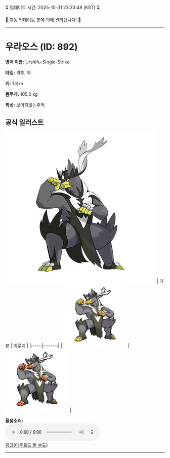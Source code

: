 
⏳ 업데이트 시간: 2025-10-31 23:33:48 (KST) ⏳

🤖 자동 업데이트 봇에 의해 관리됩니다! 🤖

---

# 우라오스 (ID: 892)
**영어 이름:** Urshifu-Single-Strike

**타입:** 격투, 악

**키:** 1.9 m

**몸무게:** 105.0 kg

**특성:** 보이지않는주먹

## 공식 일러스트
![](https://raw.githubusercontent.com/PokeAPI/sprites/master/sprites/pokemon/other/official-artwork/892.png)
| 기본 | 이로치 |
|:----:|:------:|
| <img src="https://raw.githubusercontent.com/PokeAPI/sprites/master/sprites/pokemon/892.png" width="200"> | <img src="https://raw.githubusercontent.com/PokeAPI/sprites/master/sprites/pokemon/shiny/892.png" width="200"> |

**울음소리:**<br><audio controls src="https://raw.githubusercontent.com/PokeAPI/cries/main/cries/pokemon/latest/892.ogg"></audio><br> [링크(다운로드 될 수도)](https://raw.githubusercontent.com/PokeAPI/cries/main/cries/pokemon/latest/892.ogg)


---
